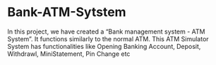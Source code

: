 # Bank-ATM-Sytstem
 In this project, we have created a “Bank management system - ATM  System”. It functions similarly to the normal ATM. This ATM Simulator System has functionalities like Opening Banking Account, Deposit, Withdrawl, MiniStatement, Pin Change etc
